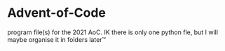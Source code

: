 # Advent-of-Code
program file(s) for the 2021 AoC.
IK there is only one python fle, but I will maybe organise it in folders later™
